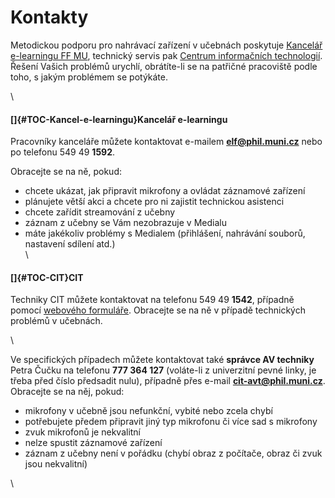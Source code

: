 Kontakty
========

Metodickou podporu pro nahrávací zařízení v učebnách poskytuje [Kancelář
e-learningu FF MU](http://e-learning.phil.muni.cz), technický servis pak
[Centrum informačních technologií](http://www.phil.muni.cz/wcit). Řešení
Vašich problémů urychlí, obrátíte-li se na patřičné pracoviště podle
toho, s jakým problémem se potýkáte.

\

#### []{#TOC-Kancel-e-learningu}Kancelář e-learningu

Pracovníky kanceláře můžete kontaktovat e-mailem **<elf@phil.muni.cz>**
nebo po telefonu 549 49 **1592**.

Obracejte se na ně, pokud:

-   chcete ukázat, jak připravit mikrofony a ovládat záznamové zařízení
-   plánujete větší akci a chcete pro ni zajistit technickou asistenci
-   chcete zařídit streamování z učebny
-   záznam z učebny se Vám nezobrazuje v Medialu
-   máte jakékoliv problémy s Medialem (přihlášení, nahrávání souborů,
    nastavení sdílení atd.)\
    \

#### []{#TOC-CIT}CIT

Techniky CIT můžete kontaktovat na telefonu 549 49 **1542**, případně
pomocí [webového
formuláře](http://www.phil.muni.cz/wcit/home/sluzby/formular-rebus/).
Obracejte se na ně v případě technických problémů v učebnách.

\

Ve specifických případech můžete kontaktovat také **správce AV
techniky** Petra Čučku na telefonu **777 364 127** (voláte-li z
univerzitní pevné linky, je třeba před číslo předsadit nulu), případně
přes e-mail [**cit-avt\@phil.muni.cz**](mailto:cit-avt@phil.muni.cz).
Obracejte se na něj, pokud:

-   mikrofony v učebně jsou nefunkční, vybité nebo zcela chybí
-   potřebujete předem připravit jiný typ mikrofonu či více sad s
    mikrofony
-   zvuk mikrofonů je nekvalitní
-   nelze spustit záznamové zařízení
-   záznam z učebny není v pořádku (chybí obraz z počítače, obraz či
    zvuk jsou nekvalitní)

\
